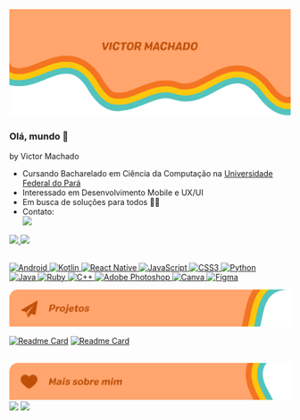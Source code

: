 <div align="center">
  <img src="./assets/header-perfil.png">
</div>

### Olá, mundo 👋
by Victor Machado

- Cursando Bacharelado em Ciência da Computação na <a href="https://portal.ufpa.br/">Universidade Federal do Pará</a>
- Interessado em Desenvolvimento Mobile e UX/UI
- Em busca de soluções para todos :rainbow_flag:
- Contato: <br>
<a href = "mailto:vh.machado.silva@gmail.com"><img src="https://img.shields.io/badge/-Gmail-%23333?style=for-the-badge&logo=gmail&logoColor=white&color=f47421" target="_blank"></a>

<div>
  <a href="https://github.com/vh-machado">
  <img height="180em" src="https://github-readme-stats.vercel.app/api?username=vh-machado&show_icons=true&theme=dracula&include_all_commits=true&count_private=true&hide_rank=true&bg_color=311E10&title_color=FFE647&icon_color=52C3BE&text_color=FFA56D"/>
  <img height="180em" src="https://github-readme-stats.vercel.app/api/top-langs/?username=vh-machado&layout=compact&langs_count=10&theme=dracula&bg_color=311E10&title_color=FFE647&icon_color=52C3BE&text_color=FFA56D"/>
</div>

<div><br>
  
  ![Android](https://img.shields.io/badge/Android-3DDC84?style=for-the-badge&logo=android&logoColor=white)
  ![Kotlin](https://img.shields.io/badge/kotlin-%230095D5.svg?style=for-the-badge&logo=kotlin&logoColor=white)
  ![React Native](https://img.shields.io/badge/react_native-%2320232a.svg?style=for-the-badge&logo=react&logoColor=%2361DAFB)
  ![JavaScript](https://img.shields.io/badge/javascript-%23323330.svg?style=for-the-badge&logo=javascript&logoColor=%23F7DF1E)
  ![CSS3](https://img.shields.io/badge/css3-%231572B6.svg?style=for-the-badge&logo=css3&logoColor=white)
  ![Python](https://img.shields.io/badge/python-3670A0?style=for-the-badge&logo=python&logoColor=ffdd54)<br>
  ![Java](https://img.shields.io/badge/java-%23ED8B00.svg?style=for-the-badge&logo=java&logoColor=white)
  ![Ruby](https://img.shields.io/badge/ruby-%23CC342D.svg?style=for-the-badge&logo=ruby&logoColor=white)
  ![C++](https://img.shields.io/badge/c++-%2300599C.svg?style=for-the-badge&logo=c%2B%2B&logoColor=white)
  ![Adobe Photoshop](https://img.shields.io/badge/adobe%20photoshop-%2331A8FF.svg?style=for-the-badge&logo=adobe%20photoshop&logoColor=white)
  ![Canva](https://img.shields.io/badge/Canva-%2300C4CC.svg?style=for-the-badge&logo=Canva&logoColor=white)
  ![Figma](https://img.shields.io/badge/figma-%23F24E1E.svg?style=for-the-badge&logo=figma&logoColor=white)
          
</div>
  
<div align="center">
  <img src="./assets/banner-projeto.png">
</div>

  
[![Readme Card](https://github-readme-stats.vercel.app/api/pin/?username=vh-machado&repo=mochila&bg_color=311E10&title_color=FFE647&icon_color=52C3BE&text_color=FFA56D)](https://github.com/vh-machado/mochila)
[![Readme Card](https://github-readme-stats.vercel.app/api/pin/?username=vh-machado&repo=Serializador&bg_color=311E10&title_color=FFE647&icon_color=52C3BE&text_color=FFA56D)](https://github.com/vh-machado/Serializador)

 <br>
<div align="center">
  <img src="./assets/banner-mais-sobre.png">
</div>

<div>
  <img src="https://spotify-github-profile.vercel.app/api/view?uid=bannf0500b9kwq9xv8mrl3jbj&cover_image=true&theme=default&bar_color_cover=false"/>
  <img src="https://spotify-recently-played-readme.vercel.app/api?user=bannf0500b9kwq9xv8mrl3jbj&width=400&count=7"/>
</div>


  
<!--
**vh-machado/vh-machado** is a ✨ _special_ ✨ repository because its `README.md` (this file) appears on your GitHub profile.

Here are some ideas to get you started:

- 🔭 I’m currently working on ...
- 🌱 I’m currently learning ...
- 👯 I’m looking to collaborate on ...
- 🤔 I’m looking for help with ...
- 💬 Ask me about ...
- 📫 How to reach me: ...
- 😄 Pronouns: ...
- ⚡ Fun fact: ...
-->
